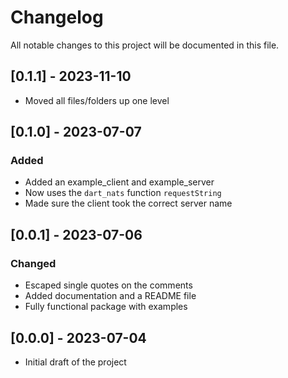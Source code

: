 # Changelog

All notable changes to this project will be documented in this file.

## [0.1.1] - 2023-11-10

- Moved all files/folders up one level

## [0.1.0] - 2023-07-07

### Added

- Added an example_client and example_server
- Now uses the `dart_nats` function `requestString`
- Made sure the client took the correct server name

## [0.0.1] - 2023-07-06

### Changed

- Escaped single quotes on the comments
- Added documentation and a README file
- Fully functional package with examples

## [0.0.0] - 2023-07-04

- Initial draft of the project